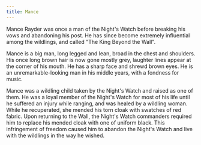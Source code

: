 ```yaml
---
title: Mance
---
```


Mance Rayder was once a man of the Night's Watch before breaking his vows and abandoning his post. He has since become extremely influential among the wildlings, and called "The King Beyond the Wall".

Mance is a big man, long legged and lean, broad in the chest and shoulders. His once long brown hair is now gone mostly grey, laughter lines appear at the corner of his mouth. He has a sharp face and shrewd brown eyes. He is an unremarkable-looking man in his middle years, with a fondness for music.

Mance was a wildling child taken by the Night's Watch and raised as one of them. He was a loyal member of the Night's Watch for most of his life until he suffered an injury while ranging, and was healed by a wildling woman. While he recuperated, she mended his torn cloak with swatches of red fabric. Upon returning to the Wall, the Night's Watch commanders required him to replace his mended cloak with one of uniform black. This infringement of freedom caused him to abandon the Night's Watch and live with the wildlings in the way he wished. 


